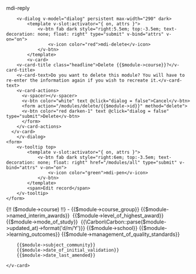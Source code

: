  <v-btn fab dark style="left:1em; top:0.5em; text-decoration: none" href="/modules/all">
    <v-icon color="blue">mdi-reply</v-icon>
</v-btn>
<div>
    
        <v-dialog v-model="dialog" persistent max-width="290" dark>
            <template v-slot:activator="{ on, attrs }">
                <v-btn fab dark style="right:5.5em; top:-3.5em; text-decoration: none; float: right" type="submit" v-bind="attrs" v-on="on">
                    <v-icon color="red">mdi-delete</v-icon>
                </v-btn>
            </template>
            <v-card>
        <v-card-title class="headline">Delete {{$module->course}}?</v-card-title>
        <v-card-text>Do you want to delete this module? You will have to re-enter the information again if you wish to recreate it.</v-card-text>
        <v-card-actions>
          <v-spacer></v-spacer>
          <v-btn color="white" text @click="dialog = false">Cancel</v-btn>
          <form action="/modules/delete/{{$module->id}}" method="delete">
          <v-btn color="red darken-1" text @click="dialog = false" type="submit">Delete</v-btn>
          </form>
        </v-card-actions>
      </v-card>
        </v-dialog>
    <form>
        <v-tooltip top>
            <template v-slot:activator="{ on, attrs }">
                <v-btn fab dark style="right:6em; top:-3.5em; text-decoration: none; float: right" href="/modules/all" type="submit" v-bind="attrs" v-on="on">
                    <v-icon color="green">mdi-pen</v-icon>
                </v-btn>
            </template>
            <span>Edit record</span>
        </v-tooltip>
    </form>
</div>
<v-container>
    <v-card dark>
        <v-card-title class="text-xs-center">{!! ($module->course) !!} - {{$module->course_group}}
            <v-spacer></v-spacer>
            <v-chip>{{$module->named_interim_awards}}</v-chip>&nbsp;
            <v-chip>{{$module->level_of_highest_award}}</v-chip>&nbsp;
            <v-chip>{{$module->mode_of_study}}</v-chip>&nbsp;
            <v-chip>{{\Carbon\Carbon::parse($module->updated_at)->format('d/m/Y')}}</v-chip>
        </v-card-title>
        <v-card-subtitle>{{$module->school}}</v-card-subtitle>
        <v-menu transition="scale-transition">
            <template v-slot:activator="{ on, attrs }">
                <v-btn dark fab style="left: -3em; display:block" class="ma-2" v-bind="attrs" v-on="on">
                    <v-icon color="#bb86fc">mdi-book-open-variant</v-icon>
                </v-btn>
            </template>
            <v-card dark>{{$module->learning_outcomes}}
            </v-card>
        </v-menu>
        <v-menu transition="scale-transition">
            <template v-slot:activator="{ on, attrs }">
                <v-btn dark fab style="left: -3em; display:block" class="ma-2" v-bind="attrs" v-on="on">
                    <v-icon color="#03dac5">mdi-quality-high</v-icon>
                </v-btn>
            </template>
            <v-card dark>{{$module->management_of_quality_standards}}
            </v-card>
        </v-menu>

        {{$module->subject_community}}
        {{$module->date_of_initial_validation}}
        {{$module->date_last_amended}}

    </v-card>
</v-container>